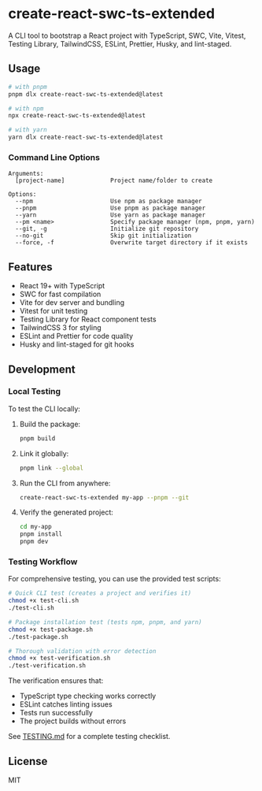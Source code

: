 # create-react-swc-ts-extended

A CLI tool to bootstrap a React project with TypeScript, SWC, Vite, Vitest, Testing Library, TailwindCSS, ESLint, Prettier, Husky, and lint-staged.

## Usage

```bash
# with pnpm
pnpm dlx create-react-swc-ts-extended@latest

# with npm
npx create-react-swc-ts-extended@latest

# with yarn
yarn dlx create-react-swc-ts-extended@latest
```

### Command Line Options

```
Arguments:
  [project-name]             Project name/folder to create

Options:
  --npm                      Use npm as package manager
  --pnpm                     Use pnpm as package manager
  --yarn                     Use yarn as package manager
  --pm <name>                Specify package manager (npm, pnpm, yarn)
  --git, -g                  Initialize git repository
  --no-git                   Skip git initialization
  --force, -f                Overwrite target directory if it exists
```

## Features

- React 19+ with TypeScript
- SWC for fast compilation
- Vite for dev server and bundling
- Vitest for unit testing
- Testing Library for React component tests
- TailwindCSS 3 for styling
- ESLint and Prettier for code quality
- Husky and lint-staged for git hooks

## Development

### Local Testing

To test the CLI locally:

1. Build the package:

   ```bash
   pnpm build
   ```

2. Link it globally:

   ```bash
   pnpm link --global
   ```

3. Run the CLI from anywhere:

   ```bash
   create-react-swc-ts-extended my-app --pnpm --git
   ```

4. Verify the generated project:
   ```bash
   cd my-app
   pnpm install
   pnpm dev
   ```

### Testing Workflow

For comprehensive testing, you can use the provided test scripts:

```bash
# Quick CLI test (creates a project and verifies it)
chmod +x test-cli.sh
./test-cli.sh

# Package installation test (tests npm, pnpm, and yarn)
chmod +x test-package.sh
./test-package.sh

# Thorough validation with error detection
chmod +x test-verification.sh
./test-verification.sh
```

The verification ensures that:

- TypeScript type checking works correctly
- ESLint catches linting issues
- Tests run successfully
- The project builds without errors

See [TESTING.md](./TESTING.md) for a complete testing checklist.

## License

MIT
